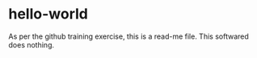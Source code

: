 # hello-world
As per the github training exercise, this is a read-me file. 
This softwared does nothing.
